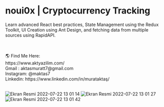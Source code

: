 <h1>noui0x | Cryptocurrency Tracking</h1>
<p>Learn advanced React best practices, State Management using the Redux Toolkit, UI Creation using Ant Design, and fetching data from multiple sources using RapidAPI.</p>
<br><br>
🌎 Find Me Here:<br>
https://www.aktyazilim.com/<br>
Gmail : aktasmuratt7@gmail.com<br>
Instagram: @maktas7<br>
Linkedin: https://www.linkedin.com/in/murataktaş/<br>
<br>

![Ekran Resmi 2022-07-22 13 01 14](https://user-images.githubusercontent.com/58546835/180416093-71555f23-1c65-4c8b-a75c-7a458de170e5.png)
![Ekran Resmi 2022-07-22 13 01 27](https://user-images.githubusercontent.com/58546835/180416236-38a272af-69bc-4353-97e9-7cc3522f3819.png)
![Ekran Resmi 2022-07-22 13 01 42](https://user-images.githubusercontent.com/58546835/180416254-6943f3b5-ab99-4f30-945c-80eebc4f9942.png)

